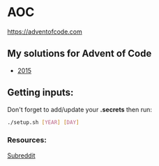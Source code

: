 # AOC

https://adventofcode.com

## My solutions for Advent of Code
- [2015](2015/README.md)

## Getting inputs:
Don't forget to add/update your **.secrets** then run:
```sh
./setup.sh [YEAR] [DAY]
```

### Resources:
[Subreddit](https://www.reddit.com/r/adventofcode/)